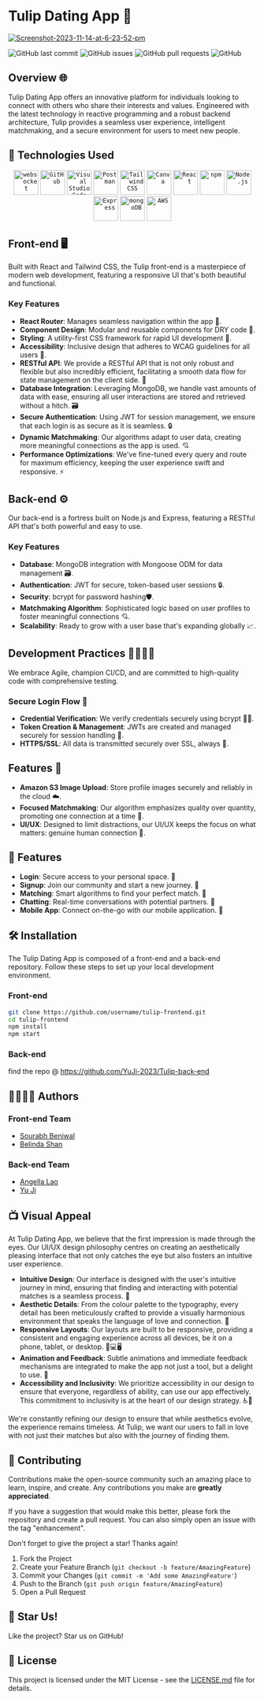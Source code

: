 
# Tulip Dating App 🌷
<a href="https://ibb.co/rs8Tnwp"><img src="https://i.ibb.co/wsG3DzQ/Screenshot-2023-11-14-at-6-23-52-pm.png" alt="Screenshot-2023-11-14-at-6-23-52-pm" border="0"></a>

![GitHub last commit](https://img.shields.io/github/last-commit/blingblingda/tulip-FE)
![GitHub issues](https://img.shields.io/github/issues-raw/blingblingda/tulip-FE)
![GitHub pull requests](https://img.shields.io/github/issues-pr/blingblingda/tulip-FE)
![GitHub](https://img.shields.io/github/license/blingblingda/tulip-FE)

## Overview 🌐

Tulip Dating App offers an innovative platform for individuals looking to connect with others who share their interests and values. Engineered with the latest technology in reactive programming and a robust backend architecture, Tulip provides a seamless user experience, intelligent matchmaking, and a secure environment for users to meet new people.

## 🧰 Technologies Used
<div align="center">
	<code><img width="50" src="https://user-images.githubusercontent.com/25181517/187070862-03888f18-2e63-4332-95fb-3ba4f2708e59.png" alt="websocket" title="websocket"/></code>
	<code><img width="50" src="https://user-images.githubusercontent.com/25181517/192108374-8da61ba1-99ec-41d7-80b8-fb2f7c0a4948.png" alt="GitHub" title="GitHub"/></code>
	<code><img width="50" src="https://user-images.githubusercontent.com/25181517/192108891-d86b6220-e232-423a-bf5f-90903e6887c3.png" alt="Visual Studio Code" title="Visual Studio Code"/></code>
	<code><img width="50" src="https://user-images.githubusercontent.com/25181517/192109061-e138ca71-337c-4019-8d42-4792fdaa7128.png" alt="Postman" title="Postman"/></code>
	<code><img width="50" src="https://user-images.githubusercontent.com/25181517/202896760-337261ed-ee92-4979-84c4-d4b829c7355d.png" alt="Tailwind CSS" title="Tailwind CSS"/></code>
	<code><img width="50" src="https://github.com/marwin1991/profile-technology-icons/assets/136815194/02494c7c-de6a-43a6-9293-6369696842ed" alt="Canva" title="Canva"/></code>
	<code><img width="50" src="https://user-images.githubusercontent.com/25181517/183897015-94a058a6-b86e-4e42-a37f-bf92061753e5.png" alt="React" title="React"/></code>
	<code><img width="50" src="https://user-images.githubusercontent.com/25181517/121401671-49102800-c959-11eb-9f6f-74d49a5e1774.png" alt="npm" title="npm"/></code>
	<code><img width="50" src="https://user-images.githubusercontent.com/25181517/183568594-85e280a7-0d7e-4d1a-9028-c8c2209e073c.png" alt="Node.js" title="Node.js"/></code>
	<code><img width="50" src="https://user-images.githubusercontent.com/25181517/183859966-a3462d8d-1bc7-4880-b353-e2cbed900ed6.png" alt="Express" title="Express"/></code>
	<code><img width="50" src="https://user-images.githubusercontent.com/25181517/182884177-d48a8579-2cd0-447a-b9a6-ffc7cb02560e.png" alt="mongoDB" title="mongoDB"/></code>
	<code><img width="50" src="https://user-images.githubusercontent.com/25181517/183896132-54262f2e-6d98-41e3-8888-e40ab5a17326.png" alt="AWS" title="AWS"/></code>
</div>

## Front-end 🖥️

Built with React and Tailwind CSS, the Tulip front-end is a masterpiece of modern web development, featuring a responsive UI that's both beautiful and functional.

### Key Features

- **React Router**: Manages seamless navigation within the app 🚦.
- **Component Design**: Modular and reusable components for DRY code 🧩.
- **Styling**: A utility-first CSS framework for rapid UI development 🎨.
- **Accessibility**: Inclusive design that adheres to WCAG guidelines for all users 👥.
- **RESTful API**: We provide a RESTful API that is not only robust and flexible but also incredibly efficient, facilitating a smooth data flow for state management on the client side. 🧠
- **Database Integration**: Leveraging MongoDB, we handle vast amounts of data with ease, ensuring all user interactions are stored and retrieved without a hitch. 🗃️
- **Secure Authentication**: Using JWT for session management, we ensure that each login is as secure as it is seamless. 🔒
- **Dynamic Matchmaking**: Our algorithms adapt to user data, creating more meaningful connections as the app is used. 💘
- **Performance Optimizations**: We've fine-tuned every query and route for maximum efficiency, keeping the user experience swift and responsive. ⚡

## Back-end ⚙️

Our back-end is a fortress built on Node.js and Express, featuring a RESTful API that's both powerful and easy to use.

### Key Features

- **Database**: MongoDB integration with Mongoose ODM for data management 🗃️.
- **Authentication**: JWT for secure, token-based user sessions 🔒.
- **Security**: bcrypt for password hashing🛡️.
- **Matchmaking Algorithm**: Sophisticated logic based on user profiles to foster meaningful connections 💘.
- **Scalability**: Ready to grow with a user base that's expanding globally 📈.

## Development Practices 👨‍💻👩‍💻

We embrace Agile, champion CI/CD, and are committed to high-quality code with comprehensive testing.

### Secure Login Flow 🔐

- **Credential Verification**: We verify credentials securely using bcrypt 👮‍♂️.
- **Token Creation & Management**: JWTs are created and managed securely for session handling 🎫.
- **HTTPS/SSL**: All data is transmitted securely over SSL, always 🔐.

## Features 🚀

- **Amazon S3 Image Upload**: Store profile images securely and reliably in the cloud ☁️.
- **Focused Matchmaking**: Our algorithm emphasizes quality over quantity, promoting one connection at a time 👫.
- **UI/UX**: Designed to limit distractions, our UI/UX keeps the focus on what matters: genuine human connection 🤝.

## 🚀 Features

- **Login**: Secure access to your personal space. 🔐
- **Signup**: Join our community and start a new journey. 🌟
- **Matching**: Smart algorithms to find your perfect match. 💞
- **Chatting**: Real-time conversations with potential partners. 💬
- **Mobile App**: Connect on-the-go with our mobile application. 📱

## 🛠 Installation

The Tulip Dating App is composed of a front-end and a back-end repository. Follow these steps to set up your local development environment.

### Front-end

```bash
git clone https://github.com/username/tulip-frontend.git
cd tulip-frontend
npm install
npm start
```

### Back-end

find the repo @ https://github.com/YuJi-2023/Tulip-back-end

## 👨‍💻👩‍💻 Authors

### Front-end Team
- [Sourabh Beniwal](https://www.linkedin.com/in/sourabhbeniwal1/)
- [Belinda Shan](https://www.linkedin.com/in/belinda-shan-126bs414/)

### Back-end Team
- [Angella Lao](https://www.linkedin.com/in/angella-lao/)
- [Yu Ji](https://www.linkedin.com/in/yu-ji-785718113/)

## 📺 Visual Appeal

At Tulip Dating App, we believe that the first impression is made through the eyes. Our UI/UX design philosophy centres on creating an aesthetically pleasing interface that not only catches the eye but also fosters an intuitive user experience.

- **Intuitive Design**: Our interface is designed with the user's intuitive journey in mind, ensuring that finding and interacting with potential matches is a seamless process. 🧭
- **Aesthetic Details**: From the colour palette to the typography, every detail has been meticulously crafted to provide a visually harmonious environment that speaks the language of love and connection. 🎨
- **Responsive Layouts**: Our layouts are built to be responsive, providing a consistent and engaging experience across all devices, be it on a phone, tablet, or desktop. 📱💻🖥️
- **Animation and Feedback**: Subtle animations and immediate feedback mechanisms are integrated to make the app not just a tool, but a delight to use. 🌟
- **Accessibility and Inclusivity**: We prioritize accessibility in our design to ensure that everyone, regardless of ability, can use our app effectively. This commitment to inclusivity is at the heart of our design strategy. ♿🤗

We're constantly refining our design to ensure that while aesthetics evolve, the experience remains timeless. At Tulip, we want our users to fall in love with not just their matches but also with the journey of finding them.

## 🤝 Contributing

Contributions make the open-source community such an amazing place to learn, inspire, and create. Any contributions you make are **greatly appreciated**.

If you have a suggestion that would make this better, please fork the repository and create a pull request. You can also simply open an issue with the tag "enhancement".

Don't forget to give the project a star! Thanks again!

1. Fork the Project
2. Create your Feature Branch (`git checkout -b feature/AmazingFeature`)
3. Commit your Changes (`git commit -m 'Add some AmazingFeature'`)
4. Push to the Branch (`git push origin feature/AmazingFeature`)
5. Open a Pull Request


## 🌟 Star Us!

Like the project? Star us on GitHub!

## 📝 License

This project is licensed under the MIT License - see the [LICENSE.md](LICENSE) file for details.
